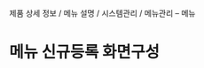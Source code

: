 <!--breadcrumb:제품 상세 정보 / 메뉴 설명 / 시스템관리 / 메뉴관리 – 메뉴--><span class="md-breadcrumb">제품 상세 정보 / 메뉴 설명 / 시스템관리 / 메뉴관리 – 메뉴</span>
# 메뉴 신규등록 화면구성
